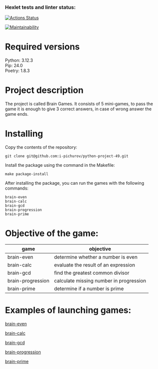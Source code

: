 ### Hexlet tests and linter status:
[![Actions Status](https://github.com/i-pichurov/python-project-49/actions/workflows/hexlet-check.yml/badge.svg)](https://github.com/i-pichurov/python-project-49/actions)

[![Maintainability](https://api.codeclimate.com/v1/badges/cd803b9c7553801c9614/maintainability)](https://codeclimate.com/github/i-pichurov/python-project-49/maintainability)

# Required versions

Python: 3.12.3\
Pip: 24.0\
Poetry: 1.8.3

# Project description

The project is called Brain Games. It consists of 5 mini-games, to pass the game it is enough to give 3 correct answers, in case of wrong answer the game ends.

# Installing

Copy the contents of the repository:
    
    git clone git@github.com:i-pichurov/python-project-49.git

Install the package using the command in the Makefile:
    
    make package-install

After installing the package, you can run the games with the following commands:

    brain-even
    brain-calc
    brain-gcd
    brain-progression
    brain-prime

# Objective of the game: 

|game  | objective  |
| ------------ | ------------ |
|brain-even   | determine whether a number is even  |
| brain-calc   |  evaluate the result of an expression |
| brain-gcd  | find the greatest common divisor  |
|    brain-progression |  calculate missing number in progression |
|    brain-prime |  determine if a number is prime |

# **Examples of launching games:**

[brain-even](https://asciinema.org/a/2c0blmgM1s3Q97g5OSOs84OXg)

[brain-calc](https://asciinema.org/a/ThihrueNO0Bzev4H8Te9f2KaG)

[brain-gcd](https://asciinema.org/a/oEC1gC2yAwCBCy8yl61JJJOn6)

[brain-progression](https://asciinema.org/a/2m7D2Kd6VAZAXLQkMWlvA9QFW)

[brain-prime](https://asciinema.org/a/xMEYmVoneD1hVP6elfxkHO4Kw)